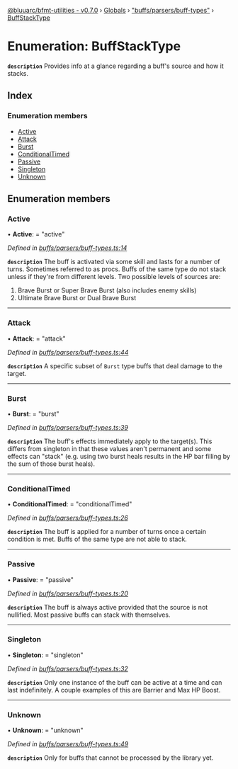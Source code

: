 [@bluuarc/bfmt-utilities - v0.7.0](../README.md) › [Globals](../globals.md) › ["buffs/parsers/buff-types"](../modules/_buffs_parsers_buff_types_.md) › [BuffStackType](_buffs_parsers_buff_types_.buffstacktype.md)

# Enumeration: BuffStackType

**`description`** Provides info at a glance regarding a buff's source and how it stacks.

## Index

### Enumeration members

* [Active](_buffs_parsers_buff_types_.buffstacktype.md#active)
* [Attack](_buffs_parsers_buff_types_.buffstacktype.md#attack)
* [Burst](_buffs_parsers_buff_types_.buffstacktype.md#burst)
* [ConditionalTimed](_buffs_parsers_buff_types_.buffstacktype.md#conditionaltimed)
* [Passive](_buffs_parsers_buff_types_.buffstacktype.md#passive)
* [Singleton](_buffs_parsers_buff_types_.buffstacktype.md#singleton)
* [Unknown](_buffs_parsers_buff_types_.buffstacktype.md#unknown)

## Enumeration members

###  Active

• **Active**: = "active"

*Defined in [buffs/parsers/buff-types.ts:14](https://github.com/BluuArc/bfmt-utilities/blob/master/src/buffs/parsers/buff-types.ts#L14)*

**`description`** The buff is activated via some skill and lasts for a number of turns.
Sometimes referred to as procs. Buffs of the same type do not stack unless if they're
from different levels. Two possible levels of sources are:
1. Brave Burst or Super Brave Burst (also includes enemy skills)
2. Ultimate Brave Burst or Dual Brave Burst

___

###  Attack

• **Attack**: = "attack"

*Defined in [buffs/parsers/buff-types.ts:44](https://github.com/BluuArc/bfmt-utilities/blob/master/src/buffs/parsers/buff-types.ts#L44)*

**`description`** A specific subset of `Burst` type buffs that deal damage to the target.

___

###  Burst

• **Burst**: = "burst"

*Defined in [buffs/parsers/buff-types.ts:39](https://github.com/BluuArc/bfmt-utilities/blob/master/src/buffs/parsers/buff-types.ts#L39)*

**`description`** The buff's effects immediately apply to the target(s). This differs from singleton
in that these values aren't permanent and some effects can "stack" (e.g. using two burst heals results
in the HP bar filling by the sum of those burst heals).

___

###  ConditionalTimed

• **ConditionalTimed**: = "conditionalTimed"

*Defined in [buffs/parsers/buff-types.ts:26](https://github.com/BluuArc/bfmt-utilities/blob/master/src/buffs/parsers/buff-types.ts#L26)*

**`description`** The buff is applied for a number of turns once a certain condition is met.
Buffs of the same type are not able to stack.

___

###  Passive

• **Passive**: = "passive"

*Defined in [buffs/parsers/buff-types.ts:20](https://github.com/BluuArc/bfmt-utilities/blob/master/src/buffs/parsers/buff-types.ts#L20)*

**`description`** The buff is always active provided that the source is not nullified.
Most passive buffs can stack with themselves.

___

###  Singleton

• **Singleton**: = "singleton"

*Defined in [buffs/parsers/buff-types.ts:32](https://github.com/BluuArc/bfmt-utilities/blob/master/src/buffs/parsers/buff-types.ts#L32)*

**`description`** Only one instance of the buff can be active at a time and can last indefinitely.
A couple examples of this are Barrier and Max HP Boost.

___

###  Unknown

• **Unknown**: = "unknown"

*Defined in [buffs/parsers/buff-types.ts:49](https://github.com/BluuArc/bfmt-utilities/blob/master/src/buffs/parsers/buff-types.ts#L49)*

**`description`** Only for buffs that cannot be processed by the library yet.
